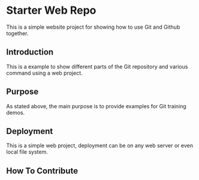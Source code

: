 # Starter Web Repo

This is a simple website project for showing how to use Git and Github together.

## Introduction

This is a example to show different parts of the Git repository and various command using a web project.
## Purpose

As stated above, the main purpose is to provide examples for Git training demos.

## Deployment

This is a simple web project, deployment can be on any web server or even local file system.

## How To Contribute